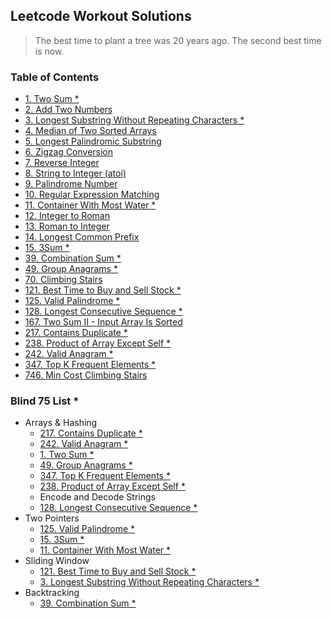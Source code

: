 ## Leetcode Workout Solutions

> The best time to plant a tree was 20 years ago. The second best time is now.

### Table of Contents

- [1. Two Sum *](solutions/1.%20Two%20Sum/)
- [2. Add Two Numbers](solutions/2.%20Add%20Two%20Numbers/)
- [3. Longest Substring Without Repeating Characters *](solutions/3.%20Longest%20Substring%20Without%20Repeating%20Characters/)
- [4. Median of Two Sorted Arrays](solutions/4.%20Median%20of%20Two%20Sorted%20Arrays/)
- [5. Longest Palindromic Substring](solutions/5.%20Longest%20Palindromic%20Substring/)
- [6. Zigzag Conversion](solutions/6.%20Zigzag%20Conversion/)
- [7. Reverse Integer](solutions/7.%20Reverse%20Integer/)
- [8. String to Integer (atoi)](solutions/8.%20String%20to%20Integer%20(atoi)/)
- [9. Palindrome Number](solutions/9.%20Palindrome%20Number/)
- [10. Regular Expression Matching](solutions/10.%20Regular%20Expression%20Matching/)
- [11. Container With Most Water *](solutions/11.%20Container%20With%20Most%20Water/)
- [12. Integer to Roman](solutions/12.%20Integer%20to%20Roman/)
- [13. Roman to Integer](solutions/13.%20Roman%20to%20Integer/)
- [14. Longest Common Prefix](solutions/14.%20Longest%20Common%20Prefix/)
- [15. 3Sum *](solutions/15.%203Sum/)
- [39. Combination Sum *](solutions/39.%20Combination%20Sum/)
- [49. Group Anagrams *](solutions/49.%20Group%20Anagrams/)
- [70. Climbing Stairs](solutions/70.%20Climbing%20Stairs/)
- [121. Best Time to Buy and Sell Stock *](solutions/121.%20Best%20Time%20to%20Buy%20and%20Sell%20Stock/)
- [125. Valid Palindrome *](solutions/125.%20Valid%20Palindrome/)
- [128. Longest Consecutive Sequence *](solutions/128.%20Longest%20Consecutive%20Sequence/)
- [167. Two Sum II - Input Array Is Sorted](solutions/167.%20Two%20Sum%20II%20-%20Input%20Array%20Is%20Sorted/)
- [217. Contains Duplicate *](solutions/217.%20Contains%20Duplicate/)
- [238. Product of Array Except Self *](solutions/238.%20Product%20of%20Array%20Except%20Self/)
- [242. Valid Anagram *](solutions/242.%20Valid%20Anagram/)
- [347. Top K Frequent Elements *](solutions/347.%20Top%20K%20Frequent%20Elements/)
- [746. Min Cost Climbing Stairs](solutions/746.%20Min%20Cost%20Climbing%20Stairs/)


### Blind 75 List *

- Arrays & Hashing
  - [217. Contains Duplicate *](solutions/217.%20Contains%20Duplicate/)
  - [242. Valid Anagram *](solutions/242.%20Valid%20Anagram/)
  - [1. Two Sum *](solutions/1.%20Two%20Sum/)
  - [49. Group Anagrams *](solutions/49.%20Group%20Anagrams/)
  - [347. Top K Frequent Elements *](solutions/347.%20Top%20K%20Frequent%20Elements/)
  - [238. Product of Array Except Self *](solutions/238.%20Product%20of%20Array%20Except%20Self/)
  - Encode and Decode Strings
  - [128. Longest Consecutive Sequence *](solutions/128.%20Longest%20Consecutive%20Sequence/)
- Two Pointers
  - [125. Valid Palindrome *](solutions/125.%20Valid%20Palindrome/)
  - [15. 3Sum *](solutions/15.%203Sum/)
  - [11. Container With Most Water *](solutions/11.%20Container%20With%20Most%20Water/)
- Sliding Window
  - [121. Best Time to Buy and Sell Stock *](solutions/121.%20Best%20Time%20to%20Buy%20and%20Sell%20Stock/)
  - [3. Longest Substring Without Repeating Characters *](solutions/3.%20Longest%20Substring%20Without%20Repeating%20Characters/)
- Backtracking
  - [39. Combination Sum *](solutions/39.%20Combination%20Sum/)



